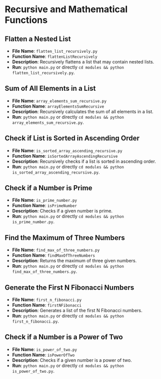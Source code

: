# Recursive and Mathematical Functions

## Flatten a Nested List
- **File Name**: `flatten_list_recursively.py`
- **Function Name**: `flattenListRecursively`
- **Description**: Recursively flattens a list that may contain nested lists.
- **Run**: `python main.py` or directly `cd modules && python flatten_list_recursively.py`.

## Sum of All Elements in a List
- **File Name**: `array_elements_sum_recursive.py`
- **Function Name**: `arrayElementsSumRecursive`
- **Description**: Recursively calculates the sum of all elements in a list.
- **Run**: `python main.py` or directly `cd modules && python array_elements_sum_recursive.py`.

## Check if List is Sorted in Ascending Order
- **File Name**: `is_sorted_array_ascending_recursive.py`
- **Function Name**: `isSortedArrayAscendingRecursive`
- **Description**: Recursively checks if a list is sorted in ascending order.
- **Run**: `python main.py` or directly `cd modules && python is_sorted_array_ascending_recursive.py`.

## Check if a Number is Prime
- **File Name**: `is_prime_number.py`
- **Function Name**: `isPrimeNumber`
- **Description**: Checks if a given number is prime.
- **Run**: `python main.py` or directly `cd modules && python is_prime_number.py`.

## Find the Maximum of Three Numbers
- **File Name**: `find_max_of_three_numbers.py`
- **Function Name**: `findMaxOfThreeNumbers`
- **Description**: Returns the maximum of three given numbers.
- **Run**: `python main.py` or directly `cd modules && python find_max_of_three_numbers.py`.

## Generate the First N Fibonacci Numbers
- **File Name**: `first_n_fibonacci.py`
- **Function Name**: `firstNFibonacci`
- **Description**: Generates a list of the first N Fibonacci numbers.
- **Run**: `python main.py` or directly `cd modules && python first_n_fibonacci.py`.

## Check if a Number is a Power of Two
- **File Name**: `is_power_of_two.py`
- **Function Name**: `isPowerOfTwo`
- **Description**: Checks if a given number is a power of two.
- **Run**: `python main.py` or directly `cd modules && python is_power_of_two.py`.

